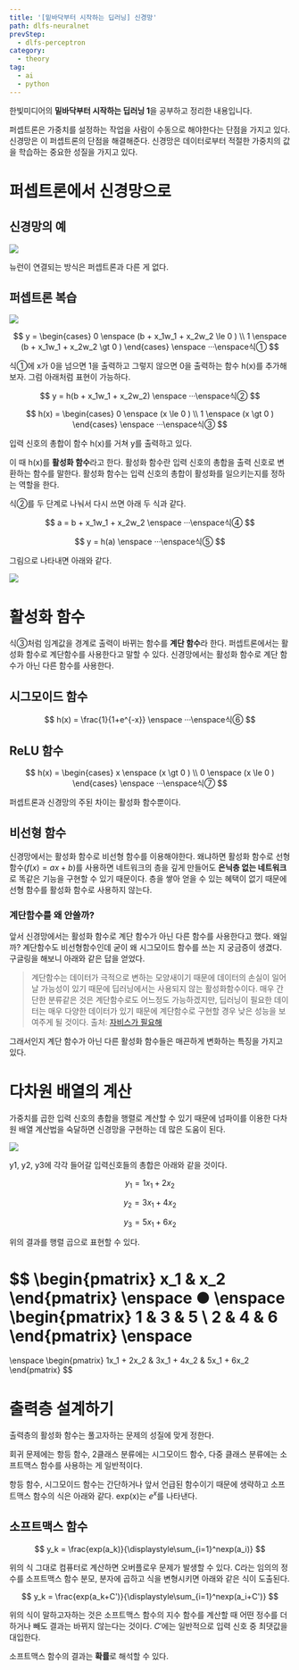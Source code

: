 ```yaml
---
title: '[밑바닥부터 시작하는 딥러닝] 신경망'
path: dlfs-neuralnet
prevStep:
  - dlfs-perceptron
category:
  - theory
tag:
  - ai
  - python
---
```


한빛미디어의 **밑바닥부터 시작하는 딥러닝 1**을 공부하고 정리한 내용입니다.

퍼셉트론은 가중치를 설정하는 작업을 사람이 수동으로 해야한다는 단점을 가지고 있다. 신경망은 이 퍼셉트론의 단점을 해결해준다. 신경망은 데이터로부터 적절한 가중치의 값을 학습하는 중요한 성질을 가지고 있다.

# 퍼셉트론에서 신경망으로

## 신경망의 예

![](https://images.velog.io/images/ordidxzero/post/4856c1f7-fc55-43bb-b34d-ba3ed42efcaa/Screen%20Shot%202021-01-02%20at%2019.55.17.png)

뉴런이 연결되는 방식은 퍼셉트론과 다른 게 없다.

## 퍼셉트론 복습

![](https://images.velog.io/images/ordidxzero/post/653f1eed-d8a5-4153-b138-d186964372fb/Screen%20Shot%202021-01-02%20at%2020.02.52.png)

$$
y =
\begin{cases}
   0 \enspace (b + x_1w_1 + x_2w_2 \le 0 ) \\
   1 \enspace (b + x_1w_1 + x_2w_2 \gt 0 )
\end{cases}
\enspace
···\enspace식①
$$

식①에 x가 0을 넘으면 1을 출력하고 그렇지 않으면 0을 출력하는 함수 h(x)를 추가해보자. 그럼 아래처럼 표현이 가능하다.

$$
y = h(b + x_1w_1 + x_2w_2)
\enspace
···\enspace식②
$$

$$
h(x) =
\begin{cases}
   0 \enspace (x \le 0 ) \\
   1 \enspace (x \gt 0 )
\end{cases}
\enspace
···\enspace식③
$$

입력 신호의 총합이 함수 h(x)를 거쳐 y를 출력하고 있다.

이 때 h(x)를 **활성화 함수**라고 한다. 활성화 함수란 입력 신호의 총합을 출력 신호로 변환하는 함수를 말한다. 활성화 함수는 입력 신호의 총합이 활성화를 일으키는지를 정하는 역할을 한다.

식②를 두 단계로 나눠서 다시 쓰면 아래 두 식과 같다.

$$
a = b + x_1w_1 + x_2w_2
\enspace
···\enspace식④
$$

$$
y = h(a)
\enspace
···\enspace식⑤
$$

그림으로 나타내면 아래와 같다.

![](https://images.velog.io/images/ordidxzero/post/a4f39391-1b1e-41fd-9f7b-afee8bbaba52/Screen%20Shot%202021-01-02%20at%2020.16.38.png)

# 활성화 함수

식③처럼 임계값을 경계로 출력이 바뀌는 함수를 **계단 함수**라 한다.
퍼셉트론에서는 활성화 함수로 계단함수를 사용한다고 말할 수 있다.
신경망에서는 활성화 함수로 계단 함수가 아닌 다른 함수를 사용한다.

## 시그모이드 함수

$$
h(x) = \frac{1}{1+e^{-x}}
\enspace
···\enspace식⑥
$$

## ReLU 함수

$$
h(x) =
\begin{cases}
   x \enspace (x \gt 0 ) \\
   0 \enspace (x \le 0 )
\end{cases}
\enspace
···\enspace식⑦
$$

퍼셉트론과 신경망의 주된 차이는 활성화 함수뿐이다.

## 비선형 함수

신경망에서는 활성화 함수로 비선형 함수를 이용해야한다. 왜냐하면 활성화 함수로 선형 함수($f(x) = ax + b$)를 사용하면 네트워크의 층을 깊게 만들어도 **은닉층 없는 네트워크**로 똑같은 기능을 구현할 수 있기 때문이다. 층을 쌓아 얻을 수 있는 혜택이 없기 때문에 선형 함수를 활성화 함수로 사용하지 않는다.

### 계단함수를 왜 안쓸까?

앞서 신경망에서는 활성화 함수로 계단 함수가 아닌 다른 함수를 사용한다고 했다. 왜일까?
계단함수도 비선형함수인데 굳이 왜 시그모이드 함수를 쓰는 지 궁금증이 생겼다. 구글링을 해보니 아래와 같은 답을 얻었다.

> 계단함수는 데이터가 극적으로 변하는 모양새이기 때문에 데이터의 손실이 일어날 가능성이 있기 때문에 딥러닝에서는 사용되지 않는 활성화함수이다. 매우 간단한 분류같은 것은 계단함수로도 어느정도 가능하겠지만, 딥러닝이 필요한 데이터는 매우 다양한 데이터가 있기 때문에 계단함수로 구현할 경우 낮은 성능을 보여주게 될 것이다.
> 출처: [자비스가 필요해](https://needjarvis.tistory.com/564)

그래서인지 계단 함수가 아닌 다른 활성화 함수들은 매끈하게 변화하는 특징을 가지고 있다.

# 다차원 배열의 계산

가중치를 곱한 입력 신호의 총합을 행렬로 계산할 수 있기 때문에 넘파이를 이용한 다차원 배열 계산법을 숙달하면 신경망을 구현하는 데 많은 도움이 된다.

![](https://images.velog.io/images/ordidxzero/post/4ddea752-a292-48d2-9708-82dd67313119/Screen%20Shot%202021-01-02%20at%2021.03.10.png)

y1, y2, y3에 각각 들어갈 입력신호들의 총합은 아래와 같을 것이다.

$$
y_1 = 1x_1 + 2x_2
$$

$$
y_2 = 3x_1 + 4x_2
$$

$$
y_3 = 5x_1 + 6x_2
$$

위의 결과를 행렬 곱으로 표현할 수 있다.

$$
\begin{pmatrix}
   x_1 & x_2
\end{pmatrix}
\enspace
●
\enspace
\begin{pmatrix}
   1 & 3 & 5 \\
   2 & 4 & 6
\end{pmatrix}
\enspace
=
\enspace
\begin{pmatrix}
   1x_1 + 2x_2 & 3x_1 + 4x_2 & 5x_1 + 6x_2
\end{pmatrix}
$$

# 출력층 설계하기

출력층의 활성화 함수는 풀고자하는 문제의 성질에 맞게 정한다.

회귀 문제에는 항등 함수, 2클래스 분류에는 시그모이드 함수, 다중 클래스 분류에는 소프트맥스 함수를 사용하는 게 일반적이다.

항등 함수, 시그모이드 함수는 간단하거나 앞서 언급된 함수이기 때문에 생략하고 소프트맥스 함수의 식은 아래와 같다. exp(x)는 $e^x$를 나타낸다.

## 소프트맥스 함수

$$
y_k = \frac{exp(a_k)}{\displaystyle\sum_{i=1}^nexp(a_i)}
$$

위의 식 그대로 컴퓨터로 계산하면 오버플로우 문제가 발생할 수 있다. C라는 임의의 정수를 소프트맥스 함수 분모, 분자에 곱하고 식을 변형시키면 아래와 같은 식이 도출된다.

$$
y_k = \frac{exp(a_k+C')}{\displaystyle\sum_{i=1}^nexp(a_i+C')}
$$

위의 식이 말하고자하는 것은 소프트맥스 함수의 지수 함수를 계산할 때 어떤 정수를 더하거나 빼도 결과는 바뀌지 않는다는 것이다. $C'$에는 일반적으로 입력 신호 중 최댓값을 대입한다.

소프트맥스 함수의 결과는 **확률**로 해석할 수 있다.
